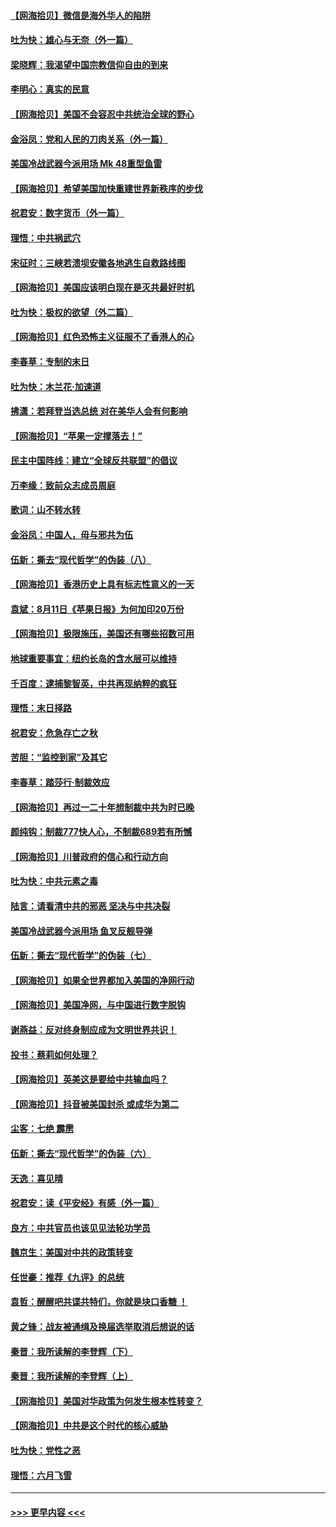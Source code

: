 #### [【网海拾贝】微信是海外华人的陷阱](../pages/nsc993/n12338868.md?t=08181851) 
#### [吐为快：雄心与无奈（外一篇）](../pages/nsc993/n12338132.md?t=08181851) 
#### [梁晓辉：我渴望中国宗教信仰自由的到来](../pages/nsc993/n12336657.md?t=08181851) 
#### [李明心：真实的民意](../pages/nsc993/n12336089.md?t=08181851) 
#### [【网海拾贝】美国不会容忍中共统治全球的野心](../pages/nsc993/n12336063.md?t=08181851) 
#### [金浴凤：党和人民的刀肉关系（外一篇）](../pages/nsc993/n12335834.md?t=08181851) 
#### [美国冷战武器今派用场 Mk 48重型鱼雷](../pages/nsc993/n12335354.md?t=08181851) 
#### [【网海拾贝】希望美国加快重建世界新秩序的步伐](../pages/nsc993/n12334224.md?t=08181851) 
#### [祝君安：数字货币（外一篇）](../pages/nsc993/n12334186.md?t=08181851) 
#### [理悟：中共祸武穴](../pages/nsc993/n12333962.md?t=08181851) 
#### [宋征时：三峡若溃坝安徽各地逃生自救路线图](../pages/nsc993/n12332450.md?t=08181851) 
#### [【网海拾贝】美国应该明白现在是灭共最好时机](../pages/nsc993/n12332313.md?t=08181851) 
#### [吐为快：极权的欲望（外二篇）](../pages/nsc993/n12332089.md?t=08181851) 
#### [【网海拾贝】红色恐怖主义征服不了香港人的心](../pages/nsc993/n12329296.md?t=08181851) 
#### [李春草：专制的末日](../pages/nsc993/n12329079.md?t=08181851) 
#### [吐为快：木兰花‧加速道](../pages/nsc993/n12327366.md?t=08181851) 
#### [拂潇：若拜登当选总统 对在美华人会有何影响](../pages/nsc993/n12295996.md?t=08181851) 
#### [【网海拾贝】“苹果一定撑落去！”](../pages/nsc993/n12326784.md?t=08181851) 
#### [民主中国阵线：建立“全球反共联盟”的倡议](../pages/nsc993/n12324177.md?t=08181851) 
#### [万李缘：致前众志成员周庭](../pages/nsc993/n12324635.md?t=08181851) 
#### [歌词：山不转水转](../pages/nsc993/n12324599.md?t=08181851) 
#### [金浴凤：中国人，毋与邪共为伍](../pages/nsc993/n12324257.md?t=08181851) 
#### [伍新：撕去“现代哲学”的伪装（八）](../pages/nsc993/n12324188.md?t=08181851) 
#### [【网海拾贝】香港历史上具有标志性意义的一天](../pages/nsc993/n12324021.md?t=08181851) 
#### [袁斌：8月11日《苹果日报》为何加印20万份](../pages/nsc993/n12323955.md?t=08181851) 
#### [【网海拾贝】极限施压，美国还有哪些招数可用](../pages/nsc993/n12322512.md?t=08181851) 
#### [地球重要事宜：纽约长岛的含水层可以维持](../pages/nsc993/n12321844.md?t=08181851) 
#### [千百度：逮捕黎智英，中共再现纳粹的疯狂](../pages/nsc993/n12321777.md?t=08181851) 
#### [理悟：末日择路](../pages/nsc993/n12320812.md?t=08181851) 
#### [祝君安：危急存亡之秋](../pages/nsc993/n12320795.md?t=08181851) 
#### [苦胆：“监控到家”及其它](../pages/nsc993/n12320751.md?t=08181851) 
#### [李春草：踏莎行·制裁效应](../pages/nsc993/n12318290.md?t=08181851) 
#### [【网海拾贝】再过一二十年想制裁中共为时已晚](../pages/nsc993/n12318195.md?t=08181851) 
#### [颜纯钩：制裁777快人心，不制裁689若有所憾](../pages/nsc993/n12316912.md?t=08181851) 
#### [【网海拾贝】川普政府的信心和行动方向](../pages/nsc993/n12316673.md?t=08181851) 
#### [吐为快：中共元素之毒](../pages/nsc993/n12316547.md?t=08181851) 
#### [陆言：请看清中共的邪恶 坚决与中共决裂](../pages/nsc993/n12315784.md?t=08181851) 
#### [美国冷战武器今派用场 鱼叉反舰导弹](../pages/nsc993/n12316258.md?t=08181851) 
#### [伍新：撕去“现代哲学”的伪装（七）](../pages/nsc993/n12315846.md?t=08181851) 
#### [【网海拾贝】如果全世界都加入美国的净网行动](../pages/nsc993/n12315588.md?t=08181851) 
#### [【网海拾贝】美国净网，与中国进行数字脱钩](../pages/nsc993/n12312813.md?t=08181851) 
#### [谢燕益：反对终身制应成为文明世界共识！](../pages/nsc993/n12310465.md?t=08181851) 
#### [投书：蔡莉如何处理？](../pages/nsc993/n12310224.md?t=08181851) 
#### [【网海拾贝】英美这是要给中共输血吗？](../pages/nsc993/n12307646.md?t=08181851) 
#### [【网海拾贝】抖音被美国封杀 或成华为第二](../pages/nsc993/n12305277.md?t=08181851) 
#### [尘客：七绝 霹雳](../pages/nsc993/n12304053.md?t=08181851) 
#### [伍新：撕去“现代哲学”的伪装（六）](../pages/nsc993/n12303243.md?t=08181851) 
#### [天逸：喜见晴](../pages/nsc993/n12303226.md?t=08181851) 
#### [祝君安：读《平安经》有感（外一篇）](../pages/nsc993/n12303170.md?t=08181851) 
#### [良方：中共官员也该见见法轮功学员](../pages/nsc993/n12302985.md?t=08181851) 
#### [魏京生：美国对中共的政策转变](../pages/nsc993/n12302929.md?t=08181851) 
#### [任世豪：推荐《九评》的总统](../pages/nsc993/n12302838.md?t=08181851) 
#### [袁哲：醒醒吧共谍共特们，你就是块口香糖 ！](../pages/nsc993/n12302678.md?t=08181851) 
#### [黄之锋：战友被通缉及换届选举取消后想说的话](../pages/nsc993/n12302681.md?t=08181851) 
#### [秦晋：我所读解的李登辉（下）](../pages/nsc993/n12302171.md?t=08181851) 
#### [秦晋：我所读解的李登辉（上）](../pages/nsc993/n12301979.md?t=08181851) 
#### [【网海拾贝】美国对华政策为何发生根本性转变？](../pages/nsc993/n12302091.md?t=08181851) 
#### [【网海拾贝】中共是这个时代的核心威胁](../pages/nsc993/n12300541.md?t=08181851) 
#### [吐为快：党性之恶](../pages/nsc993/n12300263.md?t=08181851) 
#### [理悟：六月飞雪](../pages/nsc993/n12300243.md?t=08181851) 

----
#### [ >>> 更早内容 <<< ](../indexes/nsc993-earlier.md)
